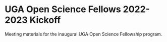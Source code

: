 # UGA Open Science Fellows 2022-2023 Kickoff

Meeting materials for the inaugural UGA Open Science Fellowship program.
